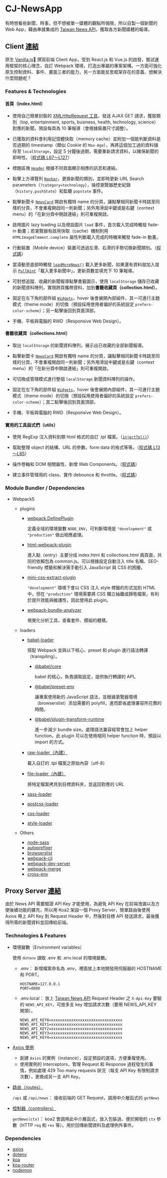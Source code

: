 # CJ-NewsApp

有時想看些新聞、時事，但不想被單一媒體的觀點所侷限，所以自製一個新聞的 Web App，藉由串接集成的 [Taiwan News API](https://newsapi.org/s/taiwan-news-api)，獲取各方新聞媒體的報導。

## Client [連結](https://cj-news.vercel.app)

原生 [Vanilla.js](http://vanilla-js.com/)🤣 撰寫前端 Client App，受到 React.js 和 Vue.js 的啟發，嘗試運用框架的核心理念，自訂 Webpack 環境，打造出專屬的專案架構。一方面可強化原生控制資料、事件、畫面三者的能力，另一方面能反思框架存在的意義、想解決什麼問題呢？

### Features & Technologies

#### 首頁（index.html）

- 使用自己簡單封裝的 [XMLHttpRequest 工具](https://github.com/CJ-Yang0225/CJ-NewsApp/blob/main/src/utils/http.js)，發送 AJAX GET 請求，獲取類別（top, entertainment, sports, business, health, technology, science）對應的新聞，預設每頁為 10 筆報導（會根據裝置尺寸調整）。

- 已獲取的資料會利用記憶體快取（memory cache）並附加一個能判斷資料是否過期的 timestamp（類似 Cookie 的 `Max-Age`），再將這個加工過的資料儲存至 `localStorage`，設定 5 分鐘後過期，需要重新請求資料，以確保新聞的即時性。（[程式碼 L67～L127](https://github.com/CJ-Yang0225/CJ-NewsApp/blob/main/src/utils/data.js#L67-L127)）

- 標題區塊 [`Header`](https://github.com/CJ-Yang0225/CJ-NewsApp/blob/main/src/components/Header/index.js) 根據不同頁面顯示相應的訊息和連結。

- 點擊上方導覽列 [`Navbar`](https://github.com/CJ-Yang0225/CJ-NewsApp/blob/main/src/components/Navbar/index.js)，更換新聞的類別，並即時更新 URL Search parameters（`?category=technology`），操控瀏覽器歷史紀錄（`history.pushState`）和監聽 `popstate` 事件。

- 點擊新聞卡 [`NewsCard`](https://github.com/CJ-Yang0225/CJ-NewsApp/blob/main/src/components/NewsCard/index.js) 開啟有獨特 name 的分頁，讓點擊相同新聞卡時跳至同樣的分頁，不會重複開啟同一則新聞；另外用滑鼠中鍵或是右鍵（context menu）的「在新分頁中開啟連結」則可重複開啟。

- 啟用圖片 lazy loading 以及增設圖片 `load` 事件，首次載入完成時觸發 fade-in 動畫；若瀏覽器有啟用快取（cache）機制則用 `HTMLImageElement.complete` 屬性判斷載入完成的時機來觸發 fade-in 動畫。

- 行動裝置（Mobile device）裝置可透過左滑、右滑的手勢切換新聞類別。（[程式碼](https://github.com/CJ-Yang0225/CJ-NewsApp/blob/main/src/components/NewsContainer/index.js)）

- 當滾動至底部時觸發 [`loadMoreNews()`](https://github.com/CJ-Yang0225/CJ-NewsApp/blob/main/src/pages/index.js#L136-L162) 載入更多新聞，如果還有資料就加入提示 [`PullHint`](https://github.com/CJ-Yang0225/CJ-NewsApp/blob/main/src/components/PullHint/index.js)「載入更多新聞中」，更新頁數並填充下 10 筆報導。

- 可對想追蹤、收藏的新聞報導點擊書籤圖示，使用 `localStorage` 儲存已收藏的新聞資料陣列，實現跨頁攜帶資料，加到**書籤收藏頁（collection.html）**。

- 固定在左下角的部件組 [`Widgets`](https://github.com/CJ-Yang0225/CJ-NewsApp/blob/main/src/components/Widgets/index.js)，hover 後會展開內部組件，其一可進行主題模式（theme mode）的切換（預設採用使用者偏好的系統設定 `prefers-color-scheme`）；另一點擊後回到頁面頂部。

- 手機、平板與電腦的 RWD（Responsive Web Design）。

#### 書籤收藏頁（collections.html）

- 取出 `localStorage` 的新聞資料陣列，展示出已收藏的全部新聞報導。

- 點擊新聞卡 [`NewsCard`](https://github.com/CJ-Yang0225/CJ-NewsApp/blob/main/src/components/NewsCard/index.js) 開啟有獨特 name 的分頁，讓點擊相同新聞卡時跳至同樣的分頁，不會重複開啟同一則新聞；另外用滑鼠中鍵或是右鍵（context menu）的「在新分頁中開啟連結」則可重複開啟。

- 可切換成管理模式進行整個 `localStorage` 新聞資料陣列的操作。

- 固定在左下角的部件組 [`Widgets`](https://github.com/CJ-Yang0225/CJ-NewsApp/blob/main/src/components/Widgets/index.js)，hover 後會展開內部組件，其一可進行主題模式（theme mode）的切換（預設採用使用者偏好的系統設定 `prefers-color-scheme`）；其二點擊後回到頁面頂部。

- 手機、平板與電腦的 RWD（Responsive Web Design）。

#### 實用的工具函式們（utils）

- 使用 RegExp 注入資料到類 html 格式的自訂 .tpl 檔案。（[`injectTpl()`](https://github.com/CJ-Yang0225/CJ-NewsApp/blob/main/src/utils/data.js#L7-L11)）

- 幫助整理 object 的結構、URL 的參數、form data 的格式等等。（[程式碼 L13～L65](https://github.com/CJ-Yang0225/CJ-NewsApp/blob/main/src/utils/data.js#L13-L65)）

- 操作卷軸和 DOM 相關屬性、新增 Web Components。（[程式碼](https://github.com/CJ-Yang0225/CJ-NewsApp/blob/main/src/utils/dom.js)）

- 建立事件管理用的 class、實作 debounce 和 throttle。（[程式碼](https://github.com/CJ-Yang0225/CJ-NewsApp/blob/main/src/utils/event.js)）

### Module Bundler / Dependencies

- Webpack5

  - plugins

    - [webpack.DefinePlugin](https://webpack.js.org/plugins/define-plugin/)

      定義全域的環境變數 `NODE_ENV`，可判斷環境是 `"development"` 或 `"production"` 做出相應處理。

    - [html-webpack-plugin](https://www.npmjs.com/package/html-webpack-plugin)

      進入點（entry）主要分成 index.html 和 collections.html 兩頁面，共同的依賴包為 common.js。可以根據設定自動注入 title 名稱、SEO-friendly 標籤和解決需手動引入 JavaScript 與 CSS 的困擾。

    - [mini-css-extract-plugin](https://www.npmjs.com/package/mini-css-extract-plugin)

      `"development"` 環境下會以 CSS 注入 style 標籤的形式加到 HTML 中，但在 `"production"` 環境需要將 CSS 獨立抽離成靜態檔案，有利於提升效能與維護性，因此使用此 plugin。

    - [webpack-bundle-analyzer](https://www.npmjs.com/package/webpack-bundle-analyzer)

      視覺化分析工具，查看套件、模組的體積。

  - loaders

    - [babel-loader](https://www.npmjs.com/package/babel-loader)

      搭配 Webpack 並與以下核心、preset 和 plugin 進行語法轉譯（transpiling）。

      - [@babel/core](https://www.npmjs.com/package/@babel/core)

        babel 的核心，負責讀取設定，提供執行轉譯的 API。

      - [@babel/preset-env](https://babeljs.io/docs/en/babel-preset-env)

        讓專案使用新的 JavaScript 語法，並根據瀏覽器環境（browserslist）添加需要的 polyfill，進而節省處理兼容所花費的時間。

      - [@babel/plugin-transform-runtime](https://babeljs.io/docs/en/babel-plugin-transform-runtime)

        進一步減少 bundle size。處理語法兼容經常會加上 helper function，此 plugin 可以在使用相同 helper function 時，預設以 import 的方式。

    - [raw-loader（內建）](https://webpack.js.org/guides/asset-modules/)

      載入自訂的 .tpl 檔案之原始內容（utf-8）

    - [file-loader（內建）](https://webpack.js.org/guides/asset-modules/)

      將特定檔案拷貝到目標資料夾，並返回對應的 URL

    - [sass-loader](https://www.npmjs.com/package/sass-loader)
    - [postcss-loader](https://www.npmjs.com/package/postcss-loader)
    - [css-loader](https://www.npmjs.com/package/css-loader)
    - [style-loader](https://www.npmjs.com/package/style-loader)

  - Others
    - [node-sass](https://www.npmjs.com/package/node-sass)
    - [autoprefixer](https://www.npmjs.com/package/autoprefixer)
    - [browserslist](https://www.npmjs.com/package/browserslist)
    - [webpack-cli](https://www.npmjs.com/package/webpack-cli)
    - [webpack-dev-server](https://www.npmjs.com/package/webpack-dev-server)
    - [webpack-merge](https://www.npmjs.com/package/webpack-merge)
    - [cross-env](https://www.npmjs.com/package/cross-env)

## Proxy Server [連結](https://cj-news-server.vercel.app/)

由於 News API 需要驗證 API Key 才能使用，為避免 API Key 在前端洩漏以及方便後續功能的擴充，所以用 Koa2 架設一個 Proxy Server，簡單路由後使用 Axios 帶上 API Key 到 Request Header 中，然後對目標 API 發送請求，最後獲得所需的新聞資料並回傳給前端。

### Technologies & Features

- 環境變數（Environment variables）

  使用 `dotenv` 讀取 .env 和 .env.local 的環境變數。

  - .env： 新增檔案命名為 .env，裡面放上本地開發用伺服器的 HOSTNAME 和 PORT。

    ```plain
    HOSTNAME=127.0.0.1
    PORT=8080
    ```

  - .env.local： 放上 [Taiwan News API](https://newsapi.org/s/taiwan-news-api) Request Header 之 `X-Api-Key` 要驗的 `NEWS_API_KEY`，可放多支 key 增加請求次數（要用 NEWS_API_KEY 開頭）。

    ```plain
    NEWS_API_KEY0=xxxxxxxxxxxxxxxxxxxxxxxxxxxxxxxx
    NEWS_API_KEY1=xxxxxxxxxxxxxxxxxxxxxxxxxxxxxxxx
    NEWS_API_KEY2=xxxxxxxxxxxxxxxxxxxxxxxxxxxxxxxx
    NEWS_API_KEY3=xxxxxxxxxxxxxxxxxxxxxxxxxxxxxxxx
    NEWS_API_KEY4=xxxxxxxxxxxxxxxxxxxxxxxxxxxxxxxx
    ```

- [Axios 使用](https://github.com/CJ-Yang0225/CJ-NewsApp/blob/main/server/src/config/index.js)

  - 創建 `Axios` 的實例（instance），設定預設的選項，方便重複使用。
  - 使用實例的 Interceptors，管理 Request 和 Response 過程發生的事情，例如處理 429 Too many requests 狀況（每支 API Key 有限制請求次數），更換成另一支 API Key。

- [路由（routes）](https://github.com/CJ-Yang0225/CJ-NewsApp/blob/main/server/src/routes/news.js)

  `/api` 或 `/api/news`： 接收前端的 GET Request，調用中介層函式的 `getNews`

- [控制器（controllers）](https://github.com/CJ-Yang0225/CJ-NewsApp/blob/main/server/src/controllers/news.js)

  `getNews(ctx)`： koa2 會調用此中介層函式，放入包裝過、便於開發的 `ctx` 參數（HTTP `req` 和 `res` 等）。用於回傳新聞資料及處理例外事件。

### Dependencies

- [axios](https://www.npmjs.com/package/axios)
- [dotenv](https://www.npmjs.com/package/dotenv)
- [koa](https://www.npmjs.com/package/koa)
- [koa-router](https://www.npmjs.com/package/koa-router)
- [nodemon](https://www.npmjs.com/package/nodemon)

